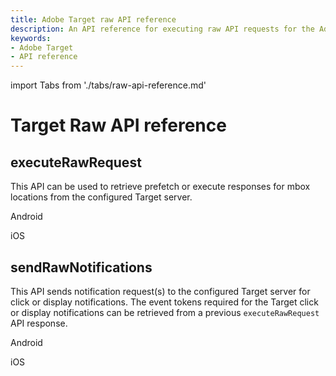 ```yaml
---
title: Adobe Target raw API reference
description: An API reference for executing raw API requests for the Adobe Target mobile extension.
keywords:
- Adobe Target
- API reference
---
```


import Tabs from './tabs/raw-api-reference.md'

# Target Raw API reference

## executeRawRequest

This API can be used to retrieve prefetch or execute responses for mbox locations from the configured Target server.

<TabsBlock orientation="horizontal" slots="heading, content" repeat="2"/>

Android

<Tabs query="platform=android&api=execute-raw-request"/>

iOS

<Tabs query="platform=ios&api=execute-raw-request"/>

## sendRawNotifications

This API sends notification request(s) to the configured Target server for click or display notifications. The event tokens required for the Target click or display notifications can be retrieved from a previous `executeRawRequest` API response.

<TabsBlock orientation="horizontal" slots="heading, content" repeat="2"/>

Android

<Tabs query="platform=android&api=send-raw-notifications"/>

iOS

<Tabs query="platform=ios&api=send-raw-notifications"/>